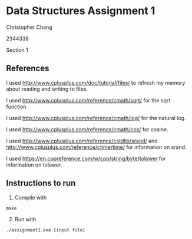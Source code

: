 # Data Structures Assignment 1
Christopher Chang

2344338

Section 1

## References
I used http://www.cplusplus.com/doc/tutorial/files/ to refresh my memory about
reading and writing to files.

I used  http://www.cplusplus.com/reference/cmath/sqrt/ for the sqrt function.

I used http://www.cplusplus.com/reference/cmath/log/ for the natural log.

I used http://www.cplusplus.com/reference/cmath/cos/ for cosine.

I used http://www.cplusplus.com/reference/cstdlib/srand/ and http://www.cplusplus.com/reference/ctime/time/ for information on srand.

I used https://en.cppreference.com/w/cpp/string/byte/tolower for information
on tolower.

## Instructions to run
1. Compile with
```
make
```
2. Run with
```
./assignment1.exe [input file]
```